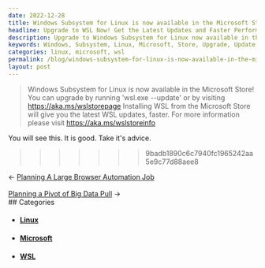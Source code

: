 ```yaml
---
date: 2022-12-28
title: Windows Subsystem for Linux is now available in the Microsoft Store!
headline: Upgrade to WSL Now! Get the Latest Updates and Faster Performance from the Microsoft Store.
description: Upgrade to Windows Subsystem for Linux now available in the Microsoft Store! Get the latest updates and faster performance with 'wsl.exe --update' or a visit to the Microsoft Store page. For more information, visit the Microsoft Store info page to learn how to get the most out of WSL.
keywords: Windows, Subsystem, Linux, Microsoft, Store, Upgrade, Update, WSL, Installing, Latest, Performance, Information, Visit, Installing, Upgrade
categories: linux, microsoft, wsl
permalink: /blog/windows-subsystem-for-linux-is-now-available-in-the-microsoft-store/
layout: post
---
```



> Windows Subsystem for Linux is now available in the Microsoft Store!
> You can upgrade by running 'wsl.exe --update' or by visiting https://aka.ms/wslstorepage
> Installing WSL from the Microsoft Store will give you the latest WSL updates, faster.
> For more information please visit https://aka.ms/wslstoreinfo

You will see this. It is good. Take it's advice.
>>>>>>> 9badb1890c6c7940fc1965242aa5e9c77d88aee8


<div class="arrow-links"><div class="post-nav-prev"><span class="arrow">&larr;&nbsp;</span><a href="/blog/planning-a-large-browser-automation-job/">Planning A Large Browser Automation Job</a></div> &nbsp; <div class="post-nav-next"><a href="/blog/planning-a-pivot-of-big-data-pull/">Planning a Pivot of Big Data Pull</a><span class="arrow">&nbsp;&rarr;</span></div></div>
## Categories

<ul>
<li><h4><a href='/linux/'>Linux</a></h4></li>
<li><h4><a href='/microsoft/'>Microsoft</a></h4></li>
<li><h4><a href='/wsl/'>WSL</a></h4></li></ul>